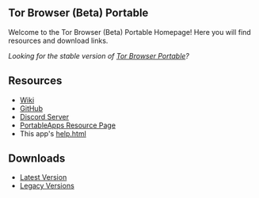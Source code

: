 ## Tor Browser (Beta) Portable
Welcome to the Tor Browser (Beta) Portable Homepage! Here you will find resources and download links.

*Looking for the stable version of [Tor Browser Portable](https://jarlpenguin.github.io/TorBrowserPortable)?*
## Resources
- [Wiki](https://github.com/JarlPenguin/TorBrowserBetaPortable/wiki)
- [GitHub](https://github.com/JarlPenguin/TorBrowserBetaPortable)
- [Discord Server](https://discord.gg/VVuZHqT)
- [PortableApps Resource Page](https://portableapps.com/node/58825)
- This app's [help.html](https://github.com/JarlPenguin/TorBrowserBetaPortable/tree/master/docs/help.html)

## Downloads
- [Latest Version](https://github.com/JarlPenguin/TorBrowserBetaPortable/releases/download/8.4.9.91/TorBrowserBetaPortable_8.5_Alpha_1_Dev_Test_1_English.paf.exe)
- [Legacy Versions](https://github.com/JarlPenguin/TorBrowserBetaPortable/releases)
